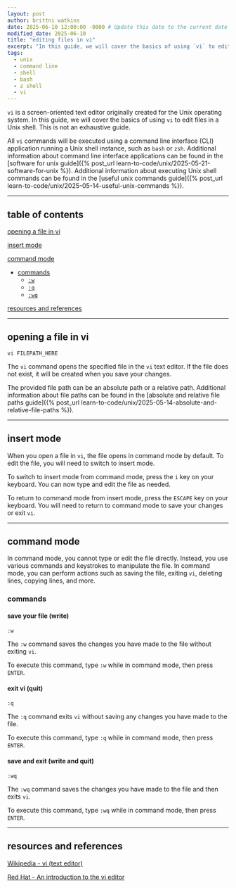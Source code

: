 ```yaml
---
layout: post
author: brittni watkins
date: 2025-06-10 12:00:00 -0000 # Update this date to the current date
modified_date: 2025-06-10
title: "editing files in vi"
excerpt: "In this guide, we will cover the basics of using `vi` to edit files in  a Unix shell."
tags:
  - unix
  - command line
  - shell
  - bash
  - z shell
  - vi
---
```


`vi` is a screen-oriented text editor originally created for the Unix operating system. In this guide, we will cover the basics of using `vi` to edit files in a Unix shell. This is not an exhaustive guide.

All `vi` commands will be executed using a command line interface (CLI) application running a Unix shell instance, such as `bash` or `zsh`.
Additional information about command line interface applications can be found in the
[software for unix guide]({% post_url learn-to-code/unix/2025-05-21-software-for-unix %}).
Additional information about executing Unix shell commands can be found in the
[useful unix commands guide]({% post_url learn-to-code/unix/2025-05-14-useful-unix-commands %}).

----

## table of contents

[opening a file in vi](#opening-a-file-in-vi)

[insert mode](#insert-mode)

[command mode](#command-mode)
- [commands](#commands)
  - [`:w`](#save-your-file-write)
  - [`:q`](#exit-vi-quit)
  - [`:wq`](#save-and-exit-write-and-quit)

[resources and references](#resources-and-references)

----

## opening a file in vi

```shell
vi FILEPATH_HERE
```

The `vi` command opens the specified file in the `vi` text editor. If the file does not exist, it will be created when you save your changes.

The provided file path can be an absolute path or a relative path.
Additional information about file paths can be found in the
[absolute and relative file paths guide]({% post_url learn-to-code/unix/2025-05-14-absolute-and-relative-file-paths %}).

----

## insert mode

When you open a file in `vi`, the file opens in command mode by default. To edit the file, you will need to switch to insert mode.

To switch to insert mode from command mode, press the `i` key on your keyboard. You can now type and edit the file as needed.

To return to command mode from insert mode, press the `ESCAPE` key on your keyboard. You will need to return to command mode to save your changes or exit `vi`.

----

## command mode

In command mode, you cannot type or edit the file directly.
Instead, you use various commands and keystrokes to manipulate the file.
In command mode, you can perform actions such as saving the file, exiting `vi`, deleting lines, copying lines, and more.

### commands

#### save your file (write)

```
:w
```

The `:w` command saves the changes you have made to the file without exiting `vi`.

To execute this command, type `:w` while in command mode, then press `ENTER`.

#### exit vi (quit)

```
:q
```

The `:q` command exits `vi` without saving any changes you have made to the file.

To execute this command, type `:q` while in command mode, then press `ENTER`.

#### save and exit (write and quit)

```
:wq
```

The `:wq` command saves the changes you have made to the file and then exits `vi`.

To execute this command, type `:wq` while in command mode, then press `ENTER`.

----

## resources and references

[Wikipedia - vi (text editor)](https://en.wikipedia.org/wiki/Vi_(text_editor))

[Red Hat - An introduction to the vi editor](https://www.redhat.com/en/blog/introduction-vi-editor)
